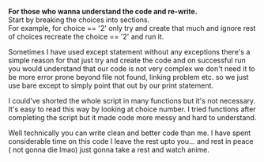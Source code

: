 **For those who wanna understand the code and re-write.** <br />
Start by breaking the choices into sections.          <br />
For example, for choice == '2' only try and create that much and ignore rest of choices recreate the choice == '2' and run it. <br />

Sometimes I have used except statement without any exceptions there's a simple reason for that
just try and create the code and on successful run you would understand that our code is not very complex
we don't need it to be more error prone beyond file not found, linking problem etc. so we just use bare except to simply
point that out by our print statement. <br />

I could've shorted the whole script in many functions but it's not necessary. <br />
It's easy to read this way by looking at choice number. I tried functions after <br />
completing the script but it made code more messy and hard to understand.     <br />

Well technically you can write clean and better code than me. I have spent considerable time on this code
I leave the rest upto you... and rest in peace ( not gonna die lmao) just gonna take a rest and watch anime.


